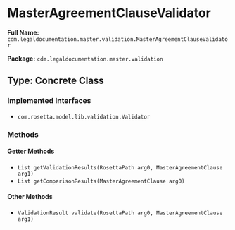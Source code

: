 # MasterAgreementClauseValidator

**Full Name:** `cdm.legaldocumentation.master.validation.MasterAgreementClauseValidator`

**Package:** `cdm.legaldocumentation.master.validation`

## Type: Concrete Class

### Implemented Interfaces

- `com.rosetta.model.lib.validation.Validator`

### Methods

#### Getter Methods

- `List getValidationResults(RosettaPath arg0, MasterAgreementClause arg1)`
- `List getComparisonResults(MasterAgreementClause arg0)`

#### Other Methods

- `ValidationResult validate(RosettaPath arg0, MasterAgreementClause arg1)`

